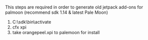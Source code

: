 This steps are required in order to generate old jetpack add-ons for palmoon (recommend sdk 1.14 & latest Pale Moon)

1) C:\sdk\bin\activate
2) cfx xpi
3) take orangepeel.xpi to palemoon for install